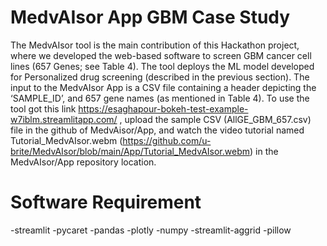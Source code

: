 # MedvAIsor App GBM Case Study
The MedvAIsor tool is the main contribution of this Hackathon project, where we developed the web-based software to screen GBM cancer cell lines (657 Genes; see Table 4). The tool deploys the ML model developed for Personalized drug screening (described in the previous section).  The input to the MedvAIsor App is a CSV file containing a header depicting the ‘SAMPLE_ID’, and 657 gene names (as mentioned in Table 4). To use the tool got this link https://esaghapour-bokeh-test-example-w7iblm.streamlitapp.com/ , upload the sample CSV (AllGE_GBM_657.csv) file in the github of MedvAisor/App, and watch the video tutorial named Tutorial_MedvAIsor.webm (https://github.com/u-brite/MedvAIsor/blob/main/App/Tutorial_MedvAIsor.webm) in the MedvAIsor/App repository location.

# Software Requirement
-streamlit
-pycaret
-pandas
-plotly
-numpy
-streamlit-aggrid
-pillow
